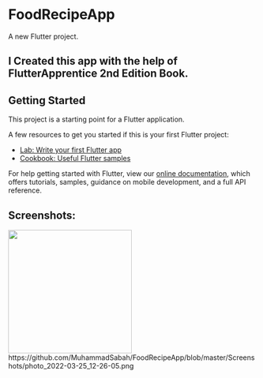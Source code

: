 # FoodRecipeApp

A new Flutter project.

## I Created this app with the help of FlutterApprentice 2nd Edition Book.

## Getting Started

This project is a starting point for a Flutter application.

A few resources to get you started if this is your first Flutter project:

- [Lab: Write your first Flutter app](https://flutter.dev/docs/get-started/codelab)
- [Cookbook: Useful Flutter samples](https://flutter.dev/docs/cookbook)

For help getting started with Flutter, view our
[online documentation](https://flutter.dev/docs), which offers tutorials,
samples, guidance on mobile development, and a full API reference.

## Screenshots:
<img src="https://github.com/MuhammadSabah/FoodRecipeApp/blob/master/Screenshots/photo_2022-03-25_12-26-05.png" width="250" height="250" />
https://github.com/MuhammadSabah/FoodRecipeApp/blob/master/Screenshots/photo_2022-03-25_12-26-05.png




